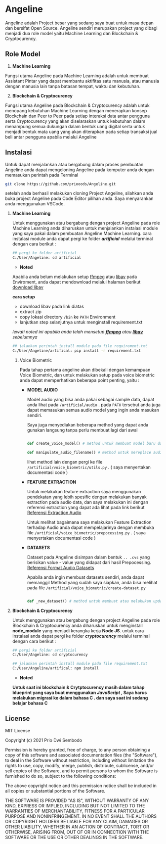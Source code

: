 # Angeline 

Angeline adalah Project besar yang sedang saya buat untuk masa depan dan bersifat Open Source. Angeline sendiri merupakan project yang dibagi menjadi dua role model yaitu Machine Learning dan Blockchain & Cryptocurency.


## Role Model

1. **Machine Learning**

Fungsi utama Angeline pada Machine Learning adalah untuk membuat Assistant Pintar yang dapat
membantu aktifitas satu manusia, atau manusia dengan manusia lain tanpa batasan tempat, waktu
dan kebutuhan.

2. **Blockchain & Cryptocurency**

Fungsi utama Angeline pada Blockchain & Cryptocurency adalah untuk menopang kebutuhan Machine Learning
dengan menerapkan konsep Blockchain dan Peer to Peer pada setiap interaksi data antar pengguna serta Cryptocurency yang akan diselaraskan untuk kebutuhan dalam menampung semua dukungan dalam bentuk uang digital serta untuk menjadi bentuk mata uang yang akan diterapkan pada setiap transaksi jual beli
antar pengguna apabila melalui Angeline


## Instalasi

Untuk dapat menjalankan atau bergabung dalam proses pembuatan Angeline anda dapat mengcloning
Angeline pada komputer anda dengan memasukan perintah pada Terminal

``` bash
git clone https://github.com/priooods/Angeline.git
```

setelah anda berhasil melakukan cloning Project Angeline, silahkan anda buka project Angeline
pada Code Editor pilihan anda. Saya menyarankan anda menggunakan VSCode.

1. **Machine Learning**
        
    Untuk menggunakan atau bergabung dengan project Angeline pada role Machine Learning anda
    diharuskan untuk menjalankan instalasi module yang saya pakai dalam pembuatan Angeline Machine Learning. cara instalasi module anda dapat pergi ke folder ***artificial*** melalui terminal dengan cara berikut :

    ``` bash
    ## pergi ke folder artificial
    C:/User/Angeline: cd artificial
    ```

    - **Noted**

    Apabila anda belum melakukan setup [ffmpeg](https://ffmpeg.org/download.html) atau [libav](https://libav.org/) pada Enviroment, anda dapat mendownload melalui halaman berikut [download libav](http://builds.libav.org/windows/release-gpl/)

    **cara setup**

    - download libav pada link diatas
    - extract zip
    - copy lokasi directory `/bin` ke `PATH` Environment
    - lanjutkan step selanjutnya untuk menginstall requirement.txt

    *lewati noted ini apabila anda telah mensetup **[ffmpeg](https://ffmpeg.org/download.html)** atau **[libav](https://libav.org/)** sebelumnya*

    ``` bash
    ## jalankan perintah install module pada file requirement.txt
    C:/User/Angeline/artifical: pip install -r requirement.txt
    ```

    1. Voice Biometric

        Pada tahap pertama angeline akan dibekali dengan kemampuan Voice Biometric, dan untuk melakukan setup pada voice biometric anda dapat memperhatikan beberapa point penting, yaitu :

        - **MODEL AUDIO**

            Model audio yang bisa anda pakai sebagai sample data, dapat anda lihat pada `/artificial/audio` . pada `PATH` tersebut anda juga dapat memasukan semua audio model yang ingin anda masukan sendiri. 

            Saya juga menyediakan beberapa method yang dapat anda gunakan langsung tanpa perlu membuat lagi dari awal

            ``` python

            def create_voice_model() # method untuk membuat model baru dari rekaman audio langsung

            def manipulate_audio_filename() # method untuk mereplace audio file dengan audio baru dan dengan filename custom

            ```

            lihat method lain dengan pergi ke file `/artificial/voice_biometric/utils.py` . ( saya menyertakan documentasi code )


        - **FEATURE EXTRACTION**

            Untuk melakukan feature extraction saya menggunakan pendekatan yang lebih spesific dengan melakukan banyak extraction pada audio data, dan saya melakukan ini dengan referensi extraction yang dapat ada lihat pada link berikut [Referensi Extraction Audio](https://www.kaggle.com/primaryobjects/voicegender)

            Untuk melihat bagaimana saya melakukan Feature Extraction terhadap Audio anda dapat mempelajarinya dengan membuka file `/artificial/voice_biometric/prepocessing.py` . ( saya menyertakan documentasi code )

        - **DATASETS**

            Dataset pada Angeline disimpan dalam bentuk `.. .cvs` yang berisikan value - value yang didapat dari hasil Prepocessing. [Referensi Format Audio Datasets](https://www.kaggle.com/primaryobjects/voicegender)

            Apabila anda ingin membuat datasets sendiri, anda dapat memanggil Method yang sudah saya siapkan, anda bisa melihat pada file `/artificial/voice_biometric/create-dataset.py`

            ``` python

            def _new_dataset() # method untuk membuat atau melakukan update datasets, Sesuaikan value pada argument dengan tujuan anda

            ```

1. **Blockchain & Cryptocurency**
        
    Untuk menggunakan atau bergabung dengan project Angeline pada role Blockchain & Cryptocurency anda
    diharuskan untuk menginstall **node_module** yang menjadi kerangka kerja **Node JS**. untuk cara instalasi anda dapat pergi ke folder ***cryptocurency*** melalui terminal dengan cara berikut :

    ``` bash
    ## pergi ke folder artificial
    C:/User/Angeline: cd cryptocurency

    ## jalankan perintah install module pada file requirement.txt
    C:/User/Angeline/artifical: npm install
    ```

    - **Noted**

    **Untuk saat ini blockchain & Crytptocurency masih dalam tahap blueprint yang saya buat menggunakan *JavaScript* , Saya harus melakukan migrasi ke dalam bahasa C . dan saya saat ini sedang belajar bahasa C**

    

## License
MIT License

Copyright (c) 2021 Prio Dwi Sembodo

Permission is hereby granted, free of charge, to any person obtaining a copy
of this software and associated documentation files (the "Software"), to deal
in the Software without restriction, including without limitation the rights
to use, copy, modify, merge, publish, distribute, sublicense, and/or sell
copies of the Software, and to permit persons to whom the Software is
furnished to do so, subject to the following conditions:

The above copyright notice and this permission notice shall be included in all
copies or substantial portions of the Software.

THE SOFTWARE IS PROVIDED "AS IS", WITHOUT WARRANTY OF ANY KIND, EXPRESS OR
IMPLIED, INCLUDING BUT NOT LIMITED TO THE WARRANTIES OF MERCHANTABILITY,
FITNESS FOR A PARTICULAR PURPOSE AND NONINFRINGEMENT. IN NO EVENT SHALL THE
AUTHORS OR COPYRIGHT HOLDERS BE LIABLE FOR ANY CLAIM, DAMAGES OR OTHER
LIABILITY, WHETHER IN AN ACTION OF CONTRACT, TORT OR OTHERWISE, ARISING FROM,
OUT OF OR IN CONNECTION WITH THE SOFTWARE OR THE USE OR OTHER DEALINGS IN THE
SOFTWARE.

        



